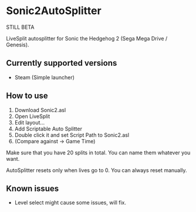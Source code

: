 # Sonic2AutoSplitter

STILL BETA

LiveSplit autosplitter for Sonic the Hedgehog 2 (Sega Mega Drive / Genesis).





## Currently supported versions
- Steam (Simple launcher)

## How to use

1. Download Sonic2.asl
2. Open LiveSplit
3. Edit layout...
4. Add Scriptable Auto Splitter
5. Double click it and set Script Path to Sonic2.asl
6. (Compare against -> Game Time)

Make sure that you have 20 splits in total. You can name them whatever you want.

AutoSplitter resets only when lives go to 0. You can always reset manually.

## Known issues

- Level select might cause some issues, will fix.

